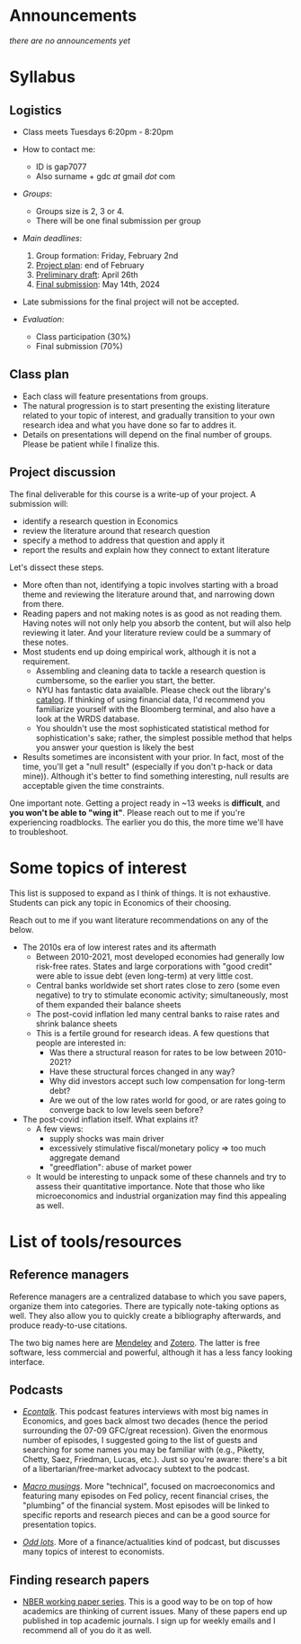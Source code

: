# Announcements
*there are no announcements yet*

# Syllabus

## Logistics

- Class meets Tuesdays 6:20pm - 8:20pm
- How to contact me: 
  + ID is gap7077 
  + Also surname + gdc *at* gmail *dot* com
  
- *Groups*:
  + Groups size is 2, 3 or 4.
  + There will be one final submission per group
  
- *Main deadlines*:
  1. Group formation: Friday, February 2nd
  2. [Project plan](#project-discussion): end of February
  3. [Preliminary draft](#project-discussion): April 26th
  4. [Final submission](#project-discussion): May 14th, 2024
  
- Late submissions for the final project will not be accepted.
  
- *Evaluation*:
  - Class participation (30%)
  - Final submission (70%)

## Class plan

- Each class will feature presentations from groups. 
- The natural progression is to start presenting the existing literature related to your topic of interest, and gradually transition to your own research idea and what you have done so far to addres it.
- Details on presentations will depend on the final number of groups. Please be patient while I finalize this.

## Project discussion 
The final deliverable for this course is a write-up of your project. A submission will:

- identify a research question in Economics
- review the literature around that research question
- specify a method to address that question and apply it 
- report the results and explain how they connect to extant literature

Let's dissect these steps. 

- More often than not, identifying a topic involves starting with a broad theme and reviewing the literature around that, and narrowing down from there.
- Reading papers and not making notes is as good as not reading them. Having notes will not only help you absorb the content, but will also help reviewing it later. And your literature review could be a summary of these notes.
- Most students end up doing empirical work, although it is not a requirement. 
  + Assembling and cleaning data to tackle a research question is cumbersome, so the earlier you start, the better.
  + NYU has fantastic data avaialble. Please check out the library's [catalog](https://guides.nyu.edu/az.php). If thinking of using financial data, I'd recommend you familiarize yourself with the Bloomberg terminal, and also have a look at the WRDS database. 
  + You shouldn't use the most sophisticated statistical method for sophistication's sake; rather, the simplest possible method that helps you answer your question is likely the best
- Results sometimes are inconsistent with your prior. In fact, most of the time, you'll get a "null result"  (especially if you don't p-hack or data mine)). Although it's better to find something interesting, null results are acceptable given the time constraints. 


One important note. Getting a project ready in ~13 weeks is **difficult**, and **you won't be able to "wing it"**. Please reach out to me if you're experiencing roadblocks. The earlier you do this, the more time we'll have to troubleshoot.

# Some topics of interest

This list is supposed to expand as I think of things. It is not exhaustive. Students can pick any topic in Economics of their choosing. 

Reach out to me if you want literature recommendations on any of the below.

- The 2010s era of low interest rates and its aftermath
  + Between 2010-2021, most developed economies had generally low risk-free rates. States and large corporations with "good credit" were able to issue debt (even long-term) at very little cost.
  + Central banks worldwide set short rates close to zero (some even negative) to try to stimulate economic activity; simultaneously, most of them expanded their balance sheets
  + The post-covid inflation led many central banks to raise rates and shrink balance sheets 
  + This is a fertile ground for research ideas. A few questions that people are interested in:
    * Was there a structural reason for rates to be low between 2010-2021?
    * Have these structural forces changed in any way?
    * Why did investors accept such low compensation for long-term debt?
    * Are we out of the low rates world for good, or are rates going to converge back to low levels seen before?
- The post-covid inflation itself. What explains it?
  + A few views: 
    * supply shocks was main driver
    * excessively stimulative fiscal/monetary policy => too much aggregate demand
    * "greedflation": abuse of market power
  + It would be interesting to unpack some of these channels and try to assess their quantitative importance. Note that those who like microeconomics and industrial organization may find this appealing as well.
  
 
# List of tools/resources

## Reference managers

Reference managers are a centralized database to which you save papers, organize them into categories. There are typically note-taking options as well. They also allow you to quickly create a bibliography afterwards, and produce ready-to-use citations.

The two big names here are [Mendeley](https://www.mendeley.com/) and [Zotero](https://www.zotero.org/). The latter is free software, less commercial and powerful, although it has a less fancy looking interface. 

## Podcasts

+ [*Econtalk*](https://www.econtalk.org/). This podcast features interviews with most big names in Economics, and goes back almost two decades (hence the period surrounding the 07-09 GFC/great recession). Given the enormous number of episodes, I suggested going to the list of guests and searching for some names you may be familiar with (e.g., Piketty, Chetty, Saez, Friedman, Lucas, etc.). 
  Just so you're aware: there's a bit of a libertarian/free-market advocacy subtext to the podcast. 

+ [*Macro musings*](https://www.mercatus.org/macro-musings). More "technical", focused on macroeconomics and featuring many episodes on Fed policy, recent financial crises, the "plumbing" of the financial system. Most episodes will be linked to specific reports and research pieces and can be a good source for presentation topics.

+ [*Odd lots*](). More of a finance/actualities kind of podcast, but discusses many topics of interest to economists.

## Finding research papers

- [NBER working paper series](https://www.nber.org/papers). This is a good way to be on top of how academics are thinking of current issues. Many of these papers end up published in top academic journals. I sign up for weekly emails and I recommend all of you do it as well. 
